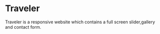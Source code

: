 # Traveler
Traveler is a responsive website which contains a full screen slider,gallery and contact form.
